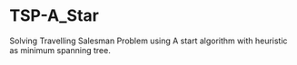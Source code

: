 # TSP-A_Star
Solving Travelling Salesman Problem using A start algorithm with heuristic as minimum spanning tree.
